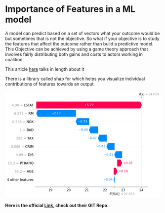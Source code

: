 # Importance of Features in a ML model

A model can predict based on a set of vectors what your outcome would be but sometimes that is not the objective. So what if your objective is to study the features that affect the outcome rather than build a predictive model. This Objective can be achieved by using a game theory approach that involves fairly distributing both gains and costs to actors working in coalition. 

This article [here](https://towardsdatascience.com/shap-explain-any-machine-learning-model-in-python-24207127cad7) talks in length about it 

There is a library called shap for which helps you visualize individual contributions of features towards an output. 

![](<.gitbook/assets/image (25).png>)

**Here is the official **[**Link**](https://github.com/slundberg/shap)**, check out their GIT Repo.**
